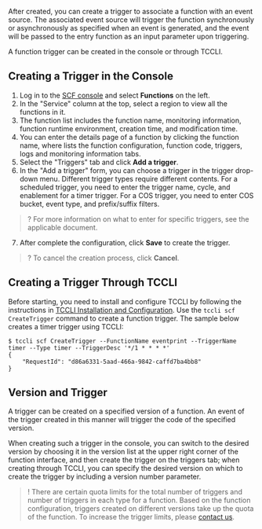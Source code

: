 After created, you can create a trigger to associate a function with an event source. The associated event source will trigger the function synchronously or asynchronously as specified when an event is generated, and the event will be passed to the entry function as an input parameter upon triggering.

A function trigger can be created in the console or through TCCLI.

## Creating a Trigger in the Console

1. Log in to the [SCF console](https://console.cloud.tencent.com/scf) and select **Functions** on the left.
2. In the "Service" column at the top, select a region to view all the functions in it.
3. The function list includes the function name, monitoring information, function runtime environment, creation time, and modification time.
4. You can enter the details page of a function by clicking the function name, where lists the function configuration, function code, triggers, logs and monitoring information tabs.
5. Select the "Triggers" tab and click **Add a trigger**.
6. In the "Add a trigger" form, you can choose a trigger in the trigger drop-down menu. Different trigger types require different contents.
For a scheduled trigger, you need to enter the trigger name, cycle, and enablement for a timer trigger. For a COS trigger, you need to enter COS bucket, event type, and prefix/suffix filters.
>? For more information on what to enter for specific triggers, see the applicable document.
7. After complete the configuration, click **Save** to create the trigger.
>? To cancel the creation process, click **Cancel**.


## Creating a Trigger Through TCCLI

Before starting, you need to install and configure TCCLI by following the instructions in [TCCLI Installation and Configuration](https://cloud.tencent.com/document/product/440/6176).
Use the `tccli scf CreateTrigger` command to create a function trigger.
The sample below creates a timer trigger using TCCLI:

```
$ tccli scf CreateTrigger --FunctionName eventprint --TriggerName timer --Type timer --TriggerDesc '*/1 * * * *'
{
    "RequestId": "d86a6331-5aad-466a-9842-caffd7ba4bb8"
}
```

## Version and Trigger

A trigger can be created on a specified version of a function. An event of the trigger created in this manner will trigger the code of the specified version. 

When creating such a trigger in the console, you can switch to the desired version by choosing it in the version list at the upper right corner of the function interface, and then create the trigger on the triggers tab; when creating through TCCLI, you can specify the desired version on which to create the trigger by including a version number parameter.

>! There are certain quota limits for the total number of triggers and number of triggers in each type for a function. Based on the function configuration, triggers created on different versions take up the quota of the function. To increase the trigger limits, please [contact us](https://console.cloud.tencent.com/workorder/category?level1_id=6&level2_id=668&source=0data_title=%E6%97%A0%E6%9C%8D%E5%8A%A1%E5%99%A8%E4%BA%91%E5%87%BD%E6%95%B0%20SCF&step=1).
